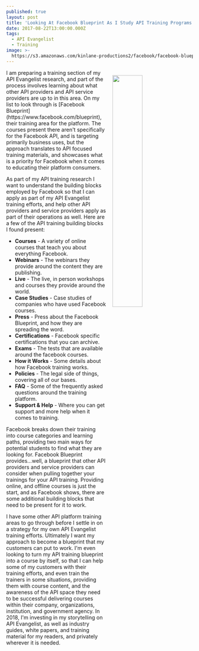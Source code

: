 ```yaml
---
published: true
layout: post
title: 'Looking At Facebook Blueprint As I Study API Training Programs'
date: 2017-08-22T13:00:00.000Z
tags:
  - API Evangelist
  - Training
image: >-
  https://s3.amazonaws.com/kinlane-productions2/facebook/facebook-blueprint-screenshot.png
---
```

<p><a href="https://www.facebook.com/blueprint"><img src="https://s3.amazonaws.com/kinlane-productions2/facebook/facebook-blueprint-screenshot.png" align="right" width="40%" style="padding: 15px;" /></a></p>I am preparing a training section of my API Evangelist research, and part of the process involves learning about what other API providers and API service providers are up to in this area. On my list to look through is [Facebook Blueprint](https://www.facebook.com/blueprint), their training area for the platform. The courses present there aren't specifically for the Facebook API, and is targeting primarily business uses, but the approach translates to API focused training materials, and showcases what is a priority for Facebook when it comes to educating their platform consumers.

As part of my API training research I want to understand the building blocks employed by Facebook so that I can apply as part of my API Evangelist training efforts, and help other API providers and service providers apply as part of their operations as well. Here are a few of the API training building blocks I found present:

- **Courses** - A variety of online courses that teach you about everything Facebook.
- **Webinars** - The webinars they provide around the content they are publishing.
- **Live** - The live, in person workshops and courses they provide around the world.
- **Case Studies** - Case studies of companies who have used Facebook courses.
- **Press** - Press about the Facebook Blueprint, and how they are spreading the word.
- **Certifications** - Facebook specific certifications that you can archive.
- **Exams** - The tests that are available around the facebook courses.
- **How it Works** - Some details about how Facebook training works.
- **Policies** - The legal side of things, covering all of our bases.
- **FAQ** - Some of the frequently asked questions around the training platform.
- **Support & Help** - Where you can get support and more help when it comes to training.

Facebook breaks down their training into course categories and learning paths, providing two main ways for potential students to find what they are looking for. Facebook Blueprint provides...well, a blueprint that other API providers and service providers can consider when pulling together your trainings for your API training. Providing online, and offline courses is just the start, and as Facebook shows, there are some additional building blocks that need to be present for it to work.

I have some other API platform training areas to go through before I settle in on a strategy for my own API Evangelist training efforts. Ultimately I want my approach to become a blueprint that my customers can put to work. I'm even looking to turn my API training blueprint into a course by itself, so that I can help some of my customers with their training efforts, and even train the trainers in some situations, providing them with course content, and the awareness of the API space they need to be successful delivering courses within their company, organizations, institution, and government agency. In 2018, I'm investing in my storytelling on API Evangelist, as well as industry guides, white papers, and training material for my readers, and privately wherever it is needed.
